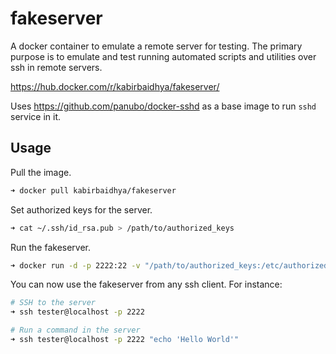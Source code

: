 # fakeserver

A docker container to emulate a remote server for testing. The primary purpose is to emulate and test running automated scripts and utilities over ssh in remote servers.

https://hub.docker.com/r/kabirbaidhya/fakeserver/

Uses https://github.com/panubo/docker-sshd as a base image to run `sshd` service in it.

## Usage

Pull the image.

```bash
➜ docker pull kabirbaidhya/fakeserver
```

Set authorized keys for the server.

```bash
➜ cat ~/.ssh/id_rsa.pub > /path/to/authorized_keys
```

Run the fakeserver.

```bash
➜ docker run -d -p 2222:22 -v "/path/to/authorized_keys:/etc/authorized_keys/tester" -e SSH_USERS="tester:1001:1001" --name=fakeserver kabirbaidhya/fakeserver
```

You can now use the fakeserver from any ssh client. For instance:

```bash
# SSH to the server
➜ ssh tester@localhost -p 2222

# Run a command in the server
➜ ssh tester@localhost -p 2222 "echo 'Hello World'"
```

